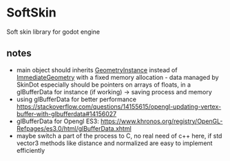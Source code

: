 # SoftSkin

Soft skin library for godot engine


## notes

* main object should inherits [GeometryInstance](http://docs.godotengine.org/en/3.0/classes/class_geometryinstance.html#class-geometryinstance) instead of [ImmediateGeometry](http://docs.godotengine.org/en/3.0/classes/class_immediategeometry.html#class-immediategeometry) with a fixed memory allocation - data managed by SkinDot especially should be pointers on arrays of floats, in a glBufferData for instance (if working) -> saving process and memory
* using glBufferData for better performance https://stackoverflow.com/questions/14155615/opengl-updating-vertex-buffer-with-glbufferdata#14156027
* glBufferData for Opengl ES3: https://www.khronos.org/registry/OpenGL-Refpages/es3.0/html/glBufferData.xhtml
* maybe switch a part of the process to C, no real need of c++ here, if std vector3 methods like distance and normalized are easy to implement efficiently
